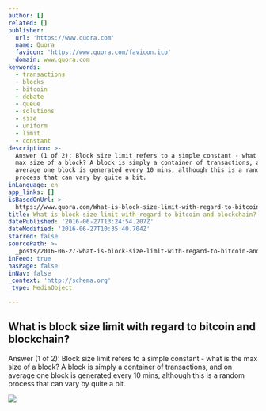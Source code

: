 ```yaml
---
author: []
related: []
publisher:
  url: 'https://www.quora.com'
  name: Quora
  favicon: 'https://www.quora.com/favicon.ico'
  domain: www.quora.com
keywords:
  - transactions
  - blocks
  - bitcoin
  - debate
  - queue
  - solutions
  - size
  - uniform
  - limit
  - constant
description: >-
  Answer (1 of 2): Block size limit refers to a simple constant - what is the
  max size of a block? A block is simply a container of transactions, and on
  average one block is generated every 10 mins, although this is a random
  process that can vary by quite a bit.
inLanguage: en
app_links: []
isBasedOnUrl: >-
  https://www.quora.com/What-is-block-size-limit-with-regard-to-bitcoin-and-blockchain
title: What is block size limit with regard to bitcoin and blockchain?
datePublished: '2016-06-27T13:24:54.207Z'
dateModified: '2016-06-27T10:35:40.704Z'
starred: false
sourcePath: >-
  _posts/2016-06-27-what-is-block-size-limit-with-regard-to-bitcoin-and-blockcha.md
inFeed: true
hasPage: false
inNav: false
_context: 'http://schema.org'
_type: MediaObject

---
```

<article style=""><h1>What is block size limit with regard to bitcoin and blockchain?</h1><p>Answer (1 of 2): Block size limit refers to a simple constant - what is the max size of a block? A block is simply a container of transactions, and on average one block is generated every 10 mins, although this is a random process that can vary by quite a bit.</p><img src="https://qsf.ec.quoracdn.net/-images.new_grid.fb_share_default.pnge6dde9cfa6e03c43.png" /></article>